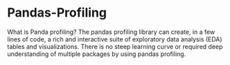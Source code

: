 # Pandas-Profiling
What is Panda profiling? The pandas profiling library can create, in a few lines of code, a rich and interactive suite of exploratory data analysis (EDA) tables and visualizations. There is no steep learning curve or required deep understanding of multiple packages by using pandas profiling.
